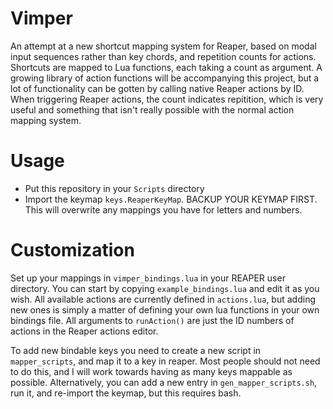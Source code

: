 # Vimper

An attempt at a new shortcut mapping system for Reaper, based on modal input sequences rather than key chords, and repetition counts for actions.
Shortcuts are mapped to Lua functions, each taking a count as argument.
A growing library of action functions will be accompanying this project, but a lot of functionality can be gotten by calling native Reaper actions by ID.
When triggering Reaper actions, the count indicates repitition, which is very useful and something that isn't really possible with the normal action mapping system.


# Usage
* Put this repository in your `Scripts` directory
* Import the keymap `keys.ReaperKeyMap`. BACKUP YOUR KEYMAP FIRST. This will overwrite any mappings you have for letters and numbers.

# Customization
Set up your mappings in `vimper_bindings.lua` in your REAPER user directory. You can start by copying `example_bindings.lua` and edit it as you wish.
All available actions are currently defined in `actions.lua`, but adding new ones is simply a matter of defining your own lua functions in your own bindings file.
All arguments to `runAction()` are just the ID numbers of actions in the Reaper actions editor.

To add new bindable keys you need to create a new script in `mapper_scripts`, and map it to a key in reaper. Most people should not need to do this, and I will work towards having as many keys mappable as possible.
Alternatively, you can add a new entry in `gen_mapper_scripts.sh`, run it, and re-import the keymap, but this requires bash.
